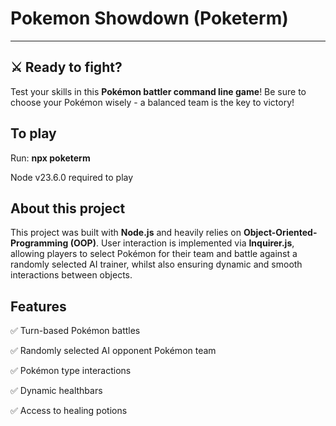 # Pokemon Showdown (Poketerm)

---

## ⚔️ Ready to fight?

Test your skills in this **Pokémon battler command line game**! Be sure to choose your Pokémon wisely - a balanced team is the key to victory!

## To play

Run: **npx poketerm**

Node v23.6.0 required to play

## About this project

This project was built with **Node.js** and heavily relies on **Object-Oriented-Programming (OOP)**.
User interaction is implemented via **Inquirer.js**, allowing players to select Pokémon for their team and battle against a randomly selected AI trainer, whilst also ensuring dynamic and smooth interactions between objects.

## Features

✅ Turn-based Pokémon battles

✅ Randomly selected AI opponent Pokémon team

✅ Pokémon type interactions

✅ Dynamic healthbars

✅ Access to healing potions
